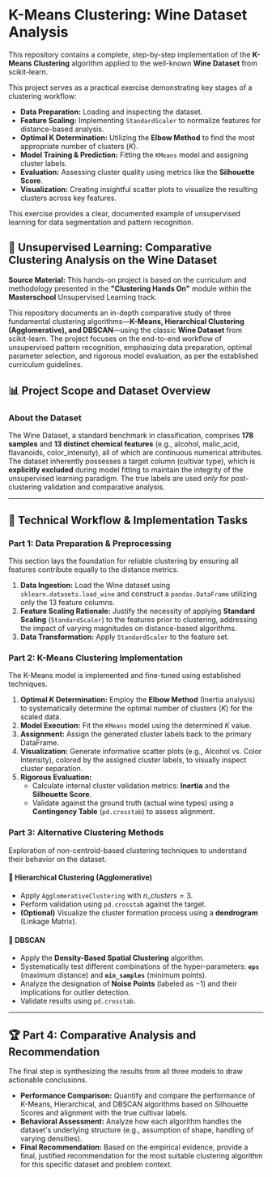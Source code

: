 # K-Means Clustering: Wine Dataset Analysis

This repository contains a complete, step-by-step implementation of the **K-Means Clustering** algorithm applied to the well-known **Wine Dataset** from scikit-learn.

This project serves as a practical exercise demonstrating key stages of a clustering workflow:

* **Data Preparation:** Loading and inspecting the dataset.
* **Feature Scaling:** Implementing `StandardScaler` to normalize features for distance-based analysis.
* **Optimal K Determination:** Utilizing the **Elbow Method** to find the most appropriate number of clusters ($K$).
* **Model Training & Prediction:** Fitting the `KMeans` model and assigning cluster labels.
* **Evaluation:** Assessing cluster quality using metrics like the **Silhouette Score**.
* **Visualization:** Creating insightful scatter plots to visualize the resulting clusters across key features.

This exercise provides a clear, documented example of unsupervised learning for data segmentation and pattern recognition.

## 🍷 Unsupervised Learning: Comparative Clustering Analysis on the Wine Dataset

**Source Material:** This hands-on project is based on the curriculum and methodology presented in the **"Clustering Hands On"** module within the **Masterschool** Unsupervised Learning track.

This repository documents an in-depth comparative study of three fundamental clustering algorithms—**K-Means, Hierarchical Clustering (Agglomerative), and DBSCAN**—using the classic **Wine Dataset** from scikit-learn. The project focuses on the end-to-end workflow of unsupervised pattern recognition, emphasizing data preparation, optimal parameter selection, and rigorous model evaluation, as per the established curriculum guidelines.

## 📊 Project Scope and Dataset Overview

### About the Dataset

The Wine Dataset, a standard benchmark in classification, comprises **178 samples** and **13 distinct chemical features** (e.g., alcohol, malic_acid, flavanoids, color_intensity), all of which are continuous numerical attributes. The dataset inherently possesses a target column (cultivar type), which is **explicitly excluded** during model fitting to maintain the integrity of the unsupervised learning paradigm. The true labels are used *only* for post-clustering validation and comparative analysis.

---

## 🔬 Technical Workflow & Implementation Tasks

### Part 1: Data Preparation & Preprocessing

This section lays the foundation for reliable clustering by ensuring all features contribute equally to the distance metrics.

1.  **Data Ingestion:** Load the Wine dataset using `sklearn.datasets.load_wine` and construct a `pandas.DataFrame` utilizing only the 13 feature columns.
2.  **Feature Scaling Rationale:** Justify the necessity of applying **Standard Scaling** (`StandardScaler`) to the features prior to clustering, addressing the impact of varying magnitudes on distance-based algorithms.
3.  **Data Transformation:** Apply `StandardScaler` to the feature set.

### Part 2: K-Means Clustering Implementation

The K-Means model is implemented and fine-tuned using established techniques.

1.  **Optimal $K$ Determination:** Employ the **Elbow Method** (Inertia analysis) to systematically determine the optimal number of clusters ($K$) for the scaled data.
2.  **Model Execution:** Fit the `KMeans` model using the determined $K$ value.
3.  **Assignment:** Assign the generated cluster labels back to the primary DataFrame.
4.  **Visualization:** Generate informative scatter plots (e.g., Alcohol vs. Color Intensity), colored by the assigned cluster labels, to visually inspect cluster separation.
5.  **Rigorous Evaluation:**
    * Calculate internal cluster validation metrics: **Inertia** and the **Silhouette Score**.
    * Validate against the ground truth (actual wine types) using a **Contingency Table** (`pd.crosstab`) to assess alignment.

### Part 3: Alternative Clustering Methods

Exploration of non-centroid-based clustering techniques to understand their behavior on the dataset.

#### 🌲 Hierarchical Clustering (Agglomerative)
* Apply `AgglomerativeClustering` with $n\_clusters=3$.
* Perform validation using `pd.crosstab` against the target.
* **(Optional)** Visualize the cluster formation process using a **dendrogram** (Linkage Matrix).

#### 🌊 DBSCAN
* Apply the **Density-Based Spatial Clustering** algorithm.
* Systematically test different combinations of the hyper-parameters: **`eps`** (maximum distance) and **`min_samples`** (minimum points).
* Analyze the designation of **Noise Points** (labeled as $-1$) and their implications for outlier detection.
* Validate results using `pd.crosstab`.

---

## 🏆 Part 4: Comparative Analysis and Recommendation

The final step is synthesizing the results from all three models to draw actionable conclusions.

* **Performance Comparison:** Quantify and compare the performance of K-Means, Hierarchical, and DBSCAN algorithms based on Silhouette Scores and alignment with the true cultivar labels.
* **Behavioral Assessment:** Analyze how each algorithm handles the dataset's underlying structure (e.g., assumption of shape, handling of varying densities).
* **Final Recommendation:** Based on the empirical evidence, provide a final, justified recommendation for the most suitable clustering algorithm for this specific dataset and problem context.
